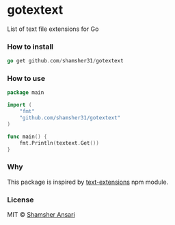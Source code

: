 # gotextext
List of text file extensions for Go

### How to install
```go
go get github.com/shamsher31/gotextext
```

### How to use
```go
package main

import (
	"fmt"
	"github.com/shamsher31/gotextext"
)

func main() {
	fmt.Println(textext.Get())
}
```

### Why
This package is inspired by [text-extensions](https://www.npmjs.com/package/text-extensions) npm module.

### License
MIT © [Shamsher Ansari](https://github.com/shamsher31)

